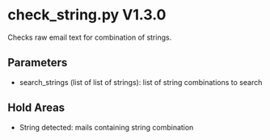 check_string.py V1.3.0
======================

Checks raw email text for combination of strings.

## Parameters
* search_strings (list of list of strings): list of string combinations to search

## Hold Areas
* String detected: mails containing string combination
